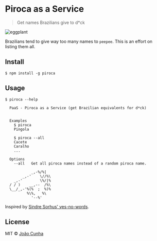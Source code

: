 # Piroca as a Service

> Get names Brazilians give to d*ck

![eggplant](http://media.giphy.com/media/iMrHFdDEoxT5S/giphy.gif)

Brazilians tend to give way too many names to `peepee`. This is an effort on listing them all.

## Install
```
$ npm install -g piroca
```

## Usage
```
$ piroca --help

  PaaS - Piroca as a Service (get Brazilian equivalents for d*ck)


  Examples
    $ piroca
    Pingola

    $ piroca --all
    Cacete
    Caralho
    ...

  Options
    --all   Get all piroca names instead of a random piroca name.

            _,-%/%|
        _,-'    \//%\
    _,-'        \%/|%
  / / )    __,--  /%\
  \__/_,-'%(%  ;  %)%
          %\%,   %\
            '--%'
```

Inspired by [Sindre Sorhus' yes-no-words](https://github.com/sindresorhus/yes-no-words).

## License
MIT © [João Cunha](http://twitter.com/joaocunha)
